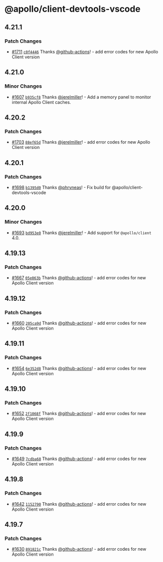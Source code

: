 # @apollo/client-devtools-vscode

## 4.21.1

### Patch Changes

- [#1711](https://github.com/apollographql/apollo-client-devtools/pull/1711) [`c0f4446`](https://github.com/apollographql/apollo-client-devtools/commit/c0f444612cbcc2b7f6350ca101fd98d1971d614f) Thanks [@github-actions](https://github.com/apps/github-actions)! - add error codes for new Apollo Client version

## 4.21.0

### Minor Changes

- [#1607](https://github.com/apollographql/apollo-client-devtools/pull/1607) [`b935cf8`](https://github.com/apollographql/apollo-client-devtools/commit/b935cf8c933493e692a42158df0bc5a86ec52bd5) Thanks [@jerelmiller](https://github.com/jerelmiller)! - Add a memory panel to monitor internal Apollo Client caches.

## 4.20.2

### Patch Changes

- [#1703](https://github.com/apollographql/apollo-client-devtools/pull/1703) [`88ef65d`](https://github.com/apollographql/apollo-client-devtools/commit/88ef65da572126b0e4ebc001d4ff5e4400d2b2b4) Thanks [@jerelmiller](https://github.com/jerelmiller)! - add error codes for new Apollo Client version

## 4.20.1

### Patch Changes

- [#1698](https://github.com/apollographql/apollo-client-devtools/pull/1698) [`b1395d0`](https://github.com/apollographql/apollo-client-devtools/commit/b1395d0352894c7e3b44f5778a820b5f6e05acae) Thanks [@phryneas](https://github.com/phryneas)! - Fix build for @apollo/client-devtools-vscode

## 4.20.0

### Minor Changes

- [#1693](https://github.com/apollographql/apollo-client-devtools/pull/1693) [`bd953e0`](https://github.com/apollographql/apollo-client-devtools/commit/bd953e0e66ad37eb57a7c3e2297ea5583534a538) Thanks [@jerelmiller](https://github.com/jerelmiller)! - Add support for `@apollo/client` 4.0.

## 4.19.13

### Patch Changes

- [#1667](https://github.com/apollographql/apollo-client-devtools/pull/1667) [`05e063b`](https://github.com/apollographql/apollo-client-devtools/commit/05e063bc0b6ff9cddd8ee3f784dc83447f584669) Thanks [@github-actions](https://github.com/apps/github-actions)! - add error codes for new Apollo Client version

## 4.19.12

### Patch Changes

- [#1660](https://github.com/apollographql/apollo-client-devtools/pull/1660) [`205ca9d`](https://github.com/apollographql/apollo-client-devtools/commit/205ca9dfce2862eb5211af8e3db72f6ee7cdf693) Thanks [@github-actions](https://github.com/apps/github-actions)! - add error codes for new Apollo Client version

## 4.19.11

### Patch Changes

- [#1654](https://github.com/apollographql/apollo-client-devtools/pull/1654) [`6e352d8`](https://github.com/apollographql/apollo-client-devtools/commit/6e352d8d91f29a898681d23347b31d94c7c342d6) Thanks [@github-actions](https://github.com/apps/github-actions)! - add error codes for new Apollo Client version

## 4.19.10

### Patch Changes

- [#1652](https://github.com/apollographql/apollo-client-devtools/pull/1652) [`2f1068f`](https://github.com/apollographql/apollo-client-devtools/commit/2f1068fd22cd58a62be736a62c85fe09dba8c514) Thanks [@github-actions](https://github.com/apps/github-actions)! - add error codes for new Apollo Client version

## 4.19.9

### Patch Changes

- [#1649](https://github.com/apollographql/apollo-client-devtools/pull/1649) [`7cdba68`](https://github.com/apollographql/apollo-client-devtools/commit/7cdba683c6767aff1781298abcf9107d387e43d8) Thanks [@github-actions](https://github.com/apps/github-actions)! - add error codes for new Apollo Client version

## 4.19.8

### Patch Changes

- [#1642](https://github.com/apollographql/apollo-client-devtools/pull/1642) [`1152790`](https://github.com/apollographql/apollo-client-devtools/commit/115279099f55a0b2fa0a688fc9384fa48dbf953e) Thanks [@github-actions](https://github.com/apps/github-actions)! - add error codes for new Apollo Client version

## 4.19.7

### Patch Changes

- [#1630](https://github.com/apollographql/apollo-client-devtools/pull/1630) [`891821c`](https://github.com/apollographql/apollo-client-devtools/commit/891821cff2d8264276059914598abc192909b896) Thanks [@github-actions](https://github.com/apps/github-actions)! - add error codes for new Apollo Client version
